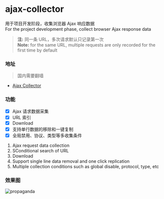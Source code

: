 # ajax-collector

用于项目开发阶段，收集浏览器 Ajax 响应数据 <br />
For the project development phase, collect browser Ajax response data

> **注:** 同一条 URL，多次请求默认只记录第一次 <br /> **Note:** for the same URL, multiple requests are only recorded for the first time by default

### 地址

> 国内需要翻墙

- [Ajax Collector](https://chrome.google.com/webstore/detail/ajax-collector/ekiijiffkfkijlaihbcnkjmeggeggkbc)

### 功能

- [x] Ajax 请求数据采集
- [x] URL 索引
- [x] Download
- [x] 支持单行数据的移除和一键复制
- [x] 全局禁用、协议、类型等多收集条件

1.  Ajax request data collection
2.  SConditional search of URL
3.  Download
4.  Support single line data removal and one click replication
5.  Multiple collection conditions such as global disable, protocol, type, etc

### 效果图

![propaganda](https://github.com/g0ngjie/ajax-collector/wiki/images/propaganda.png)
